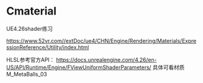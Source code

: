 # Cmaterial
UE4.26shader练习



https://www.52vr.com//extDoc/ue4/CHN/Engine/Rendering/Materials/ExpressionReference/Utility/index.html

HLSL参考官方API：
https://docs.unrealengine.com/4.26/en-US/API/Runtime/Engine/FViewUniformShaderParameters/
具体可看材质 M_MetaBalls_03 

